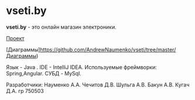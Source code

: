 ﻿# vseti.by
**vseti.by** - это онлайн магазин электроники. 

[Проект](https://github.com/AndrewNaumenko/vseti.git/vseti) 

[Диаграммы]https://github.com/AndrewNaumenko/vseti/tree/master/Диаграммы) 

Язык - Java . IDE - IntelliJ IDEA. Используемые фреймворки: Spring,Angular. СУБД - MySql.

Разработчики: Науменко А.А. Чечитов Д.В. Шульга А.В. Бакун А.В. Кугач Д.А. гр 750503  
